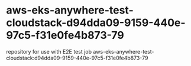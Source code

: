 # aws-eks-anywhere-test-cloudstack-d94dda09-9159-440e-97c5-f31e0fe4b873-79
repository for use with E2E test job aws-eks-anywhere-test-cloudstack:d94dda09-9159-440e-97c5-f31e0fe4b873-79
